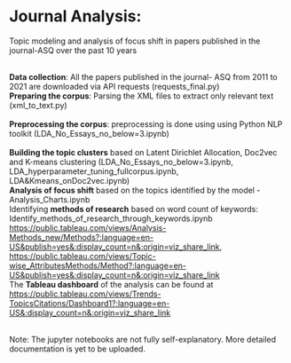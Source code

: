 # Journal Analysis: 
Topic modeling and analysis of focus shift in papers published in the journal-ASQ over the past 10 years

<br>**Data collection**: All the papers published in the journal- ASQ from 2011 to 2021 are downloaded via API requests (requests_final.py) 
<br>**Preparing the corpus**: Parsing the XML files to extract only relevant text (xml_to_text.py)  
<br>**Preprocessing the corpus**: preprocessing is done using using Python NLP toolkit (LDA_No_Essays_no_below=3.ipynb)  
<br>**Building the topic clusters** based on Latent Dirichlet Allocation, Doc2vec and K-means clustering (LDA_No_Essays_no_below=3.ipynb, LDA_hyperparameter_tuning_fullcorpus.ipynb, LDA&Kmeans_onDoc2vec.ipynb)
<br>**Analysis of focus shift** based on the topics identified by the model - Analysis_Charts.ipynb
<br>Identifying **methods of research** based on word count of keywords: Identify_methods_of_research_through_keywords.ipynb
<br> https://public.tableau.com/views/Analysis-Methods_new/Methods?:language=en-US&publish=yes&:display_count=n&:origin=viz_share_link, https://public.tableau.com/views/Topic-wise_AttributesMethods/Method?:language=en-US&publish=yes&:display_count=n&:origin=viz_share_link
<br>The **Tableau dashboard** of the analysis can be found at https://public.tableau.com/views/Trends-TopicsCitations/Dashboard1?:language=en-US&:display_count=n&:origin=viz_share_link 


<br> Note: The jupyter notebooks are not fully self-explanatory. More detailed documentation is yet to be uploaded. 
